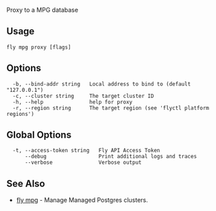 Proxy to a MPG database

## Usage
~~~
fly mpg proxy [flags]
~~~

## Options

~~~
  -b, --bind-addr string   Local address to bind to (default "127.0.0.1")
  -c, --cluster string     The target cluster ID
  -h, --help               help for proxy
  -r, --region string      The target region (see 'flyctl platform regions')
~~~

## Global Options

~~~
  -t, --access-token string   Fly API Access Token
      --debug                 Print additional logs and traces
      --verbose               Verbose output
~~~

## See Also

* [fly mpg](/docs/flyctl/mpg/)	 - Manage Managed Postgres clusters.

